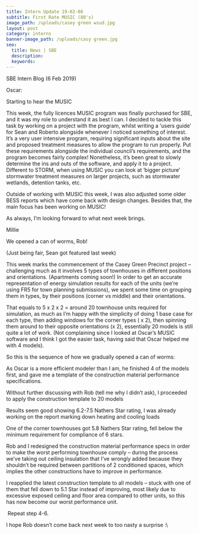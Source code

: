 ```yaml
---
title: Intern Update 19-02-08
subtitle: First Rate MUSIC (80's)
image_path: /uploads/casey green wsud.jpg
layout: post
category: interns
banner-image_path: /uploads/casy green.jpg
seo:
  title: News | SBE
  description:
  keywords:
---
```


SBE Intern Blog (6 Feb 2019)

Oscar:

Starting to hear the MUSIC

This week, the fully licences MUSIC program was finally purchased for SBE, and it was my role to understand it as best I can. I decided to tackle this task by working on a project with the program, whilst writing a ‘users guide’ for Sean and Roberto alongside whenever I noticed something of interest. It’s a very user intensive program, requiring significant inputs about the site and proposed treatment measures to allow the program to run properly. Put these requirements alongside the individual council’s requirements, and the program becomes fairly complex! Nonetheless, it’s been great to slowly determine the ins and outs of the software, and apply it to a project. Different to STORM, when using MUSIC you can look at ‘bigger picture’ stormwater treatment measures on larger projects, such as stormwater wetlands, detention tanks, etc.

Outside of working with MUSIC this week, I was also adjusted some older BESS reports which have come back with design changes. Besides that, the main focus has been working on MUSIC!

As always, I’m looking forward to what next week brings.

Millie

We opened a can of worms, Rob!

(Just being fair, Sean got featured last week)

This week marks the commencement of the Casey Green Precinct project – challenging much as it involves 5 types of townhouses in different positions and orientations. (Apartments coming soon!) In order to get an accurate representation of energy simulation results for each of the units (we’re using FR5 for town planning submissions), we spent some time on grouping them in types, by their positions (corner vs middle) and their orientations.

That equals to 5 x 2 x 2 = around 20 townhouse units required for simulation, as much as I’m happy with the simplicity of doing 1 base case for each type, then adding windows for the corner types ( x 2), then spinning them around to their opposite orientations (x 2), essentially 20 models is still quite a lot of work. (Not complaining since I looked at Oscar’s MUSIC software and I think I got the easier task, having said that Oscar helped me with 4 models).

So this is the sequence of how we gradually opened a can of worms:

As Oscar is a more efficient modeler than I am, he finished 4 of the models first, and gave me a template of the construction material performance specifications.

Without further discussing with Rob (tell me why I didn’t ask), I proceeded to apply the construction template to 20 models

Results seem good showing 6.2-7.5 Nathers Star rating, I was already working on the report marking down heating and cooling loads

One of the corner townhouses got 5.8 Nathers Star rating, fell below the minimum requirement for compliance of 6 stars.

Rob and I redesigned the construction material performance specs in order to make the worst performing townhouse comply – during the process we’ve taking out ceiling insulation that I’ve wrongly added because they shouldn’t be required between partitions of 2 conditioned spaces, which implies the other constructions have to improve in performance.

I reapplied the latest construction template to all models – stuck with one of them that fell down to 5.1 Star instead of improving, most likely due to excessive exposed ceiling and floor area compared to other units, so this has now become our worst performance unit.

&nbsp;Repeat step 4-6.

I hope Rob doesn’t come back next week to too nasty a surprise :\\